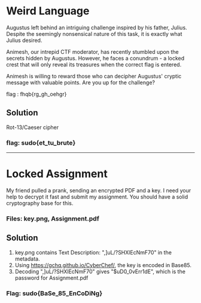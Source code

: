 # Weird Language

Augustus left behind an intriguing challenge inspired by his father, Julius. Despite the seemingly nonsensical nature of this task, it is exactly what Julius desired.

Animesh, our intrepid CTF moderator, has recently stumbled upon the secrets hidden by Augustus. However, he faces a conundrum - a locked crest that will only reveal its treasures when the correct flag is entered.

Animesh is willing to reward those who can decipher Augustus' cryptic message with valuable points. Are you up for the challenge?

flag : fhqb{rg_gh_oehgr}

## Solution

Rot-13/Caeser cipher

### flag: sudo{et_tu_brute}

---

# Locked Assignment

My friend pulled a prank, sending an encrypted PDF and a key. I need your help to decrypt it fast and submit my assignment. You should have a solid cryptography base for this.

### Files: key.png, Assignment.pdf

## Solution

1. key.png contains Text Description: ",]uL/?SHXlEcNmF70" in the metadata. 
2. Using https://gchq.github.io/CyberChef/, the key is encoded in Base85. 
3. Decoding ",]uL/?SHXlEcNmF70" gives "$uD0_0vErr1dE", which is the password for Assignment.pdf

### Flag: sudo{BaSe_85_EnCoDiNg}

